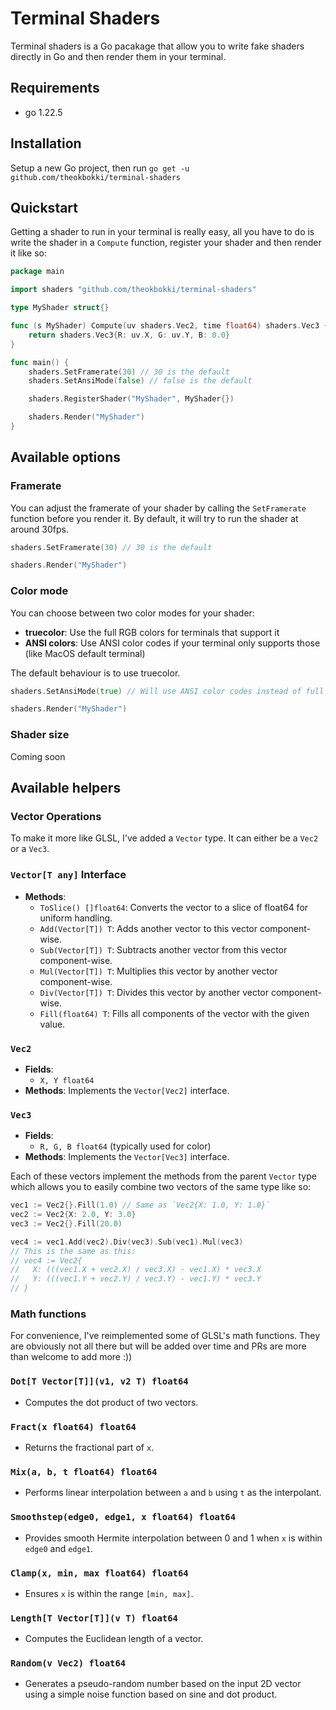 # Terminal Shaders

Terminal shaders is a Go pacakage that allow you to write fake shaders directly in Go and then render them in your terminal.

## Requirements

- go 1.22.5

## Installation

Setup a new Go project, then run `go get -u github.com/theokbokki/terminal-shaders`

## Quickstart 

Getting a shader to run in your terminal is really easy, all you have to do is write the shader in a `Compute` function, register your shader and then render it like so:

```go
package main

import shaders "github.com/theokbokki/terminal-shaders"

type MyShader struct{}

func (s MyShader) Compute(uv shaders.Vec2, time float64) shaders.Vec3 {
	return shaders.Vec3{R: uv.X, G: uv.Y, B: 0.0}
}

func main() {
	shaders.SetFramerate(30) // 30 is the default
	shaders.SetAnsiMode(false) // false is the default

	shaders.RegisterShader("MyShader", MyShader{})

	shaders.Render("MyShader")
}
```

## Available options

### Framerate

You can adjust the framerate of your shader by calling the `SetFramerate` function before you render it.
By default, it will try to run the shader at around 30fps.

```go
shaders.SetFramerate(30) // 30 is the default

shaders.Render("MyShader")
```

### Color mode

You can choose between two color modes for your shader:
- **truecolor**: Use the full RGB colors for terminals that support it 
- **ANSI colors**: Use ANSI color codes if your terminal only supports those (like MacOS default terminal)

The default behaviour is to use truecolor.

```go
shaders.SetAnsiMode(true) // Will use ANSI color codes instead of full RGB 

shaders.Render("MyShader")
```

### Shader size
Coming soon

## Available helpers

### Vector Operations

To make it more like GLSL, I've added a `Vector` type. It can either be a `Vec2` or a `Vec3`.

### `Vector[T any]` Interface
- **Methods**:
  - `ToSlice() []float64`: Converts the vector to a slice of float64 for uniform handling.
  - `Add(Vector[T]) T`: Adds another vector to this vector component-wise.
  - `Sub(Vector[T]) T`: Subtracts another vector from this vector component-wise.
  - `Mul(Vector[T]) T`: Multiplies this vector by another vector component-wise.
  - `Div(Vector[T]) T`: Divides this vector by another vector component-wise.
  - `Fill(float64) T`: Fills all components of the vector with the given value.

### `Vec2`
- **Fields**: 
  - `X, Y float64`
- **Methods**: Implements the `Vector[Vec2]` interface.

### `Vec3`
- **Fields**: 
  - `R, G, B float64` (typically used for color)
- **Methods**: Implements the `Vector[Vec3]` interface.

Each of these vectors implement the methods from the parent `Vector` type which allows you to easily combine two vectors of the same type like so:

```go
vec1 := Vec2{}.Fill(1.0) // Same as `Vec2{X: 1.0, Y: 1.0}`
vec2 := Vec2{X: 2.0, Y: 3.0}
vec3 := Vec2{}.Fill(20.0)

vec4 := vec1.Add(vec2).Div(vec3).Sub(vec1).Mul(vec3)
// This is the same as this:
// vec4 := Vec2{
//   X: (((vec1.X + vec2.X) / vec3.X) - vec1.X) * vec3.X
//   Y: (((vec1.Y + vec2.Y) / vec3.Y) - vec1.Y) * vec3.Y
// }
```

### Math functions 

For convenience, I've reimplemented some of GLSL's math functions.
They are obviously not all there but will be added over time and PRs are more than welcome to add more :))

### `Dot[T Vector[T]](v1, v2 T) float64`
- Computes the dot product of two vectors.

### `Fract(x float64) float64`
- Returns the fractional part of `x`.

### `Mix(a, b, t float64) float64`
- Performs linear interpolation between `a` and `b` using `t` as the interpolant.

### `Smoothstep(edge0, edge1, x float64) float64`
- Provides smooth Hermite interpolation between 0 and 1 when `x` is within `edge0` and `edge1`.

### `Clamp(x, min, max float64) float64`
- Ensures `x` is within the range `[min, max]`.

### `Length[T Vector[T]](v T) float64`
- Computes the Euclidean length of a vector.

### `Random(v Vec2) float64`
- Generates a pseudo-random number based on the input 2D vector using a simple noise function based on sine and dot product. 
